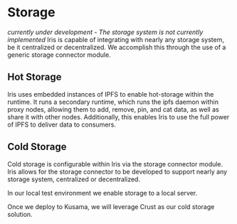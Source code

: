 # Storage

*currently under development - The storage system is not currently implemented*
Iris is capable of integrating with nearly any storage system, be it centralized or decentralized. We accomplish this through the use of a generic storage connector module.

## Hot Storage

Iris uses embedded instances of IPFS to enable hot-storage within the runtime. It runs a secondary runtime, which runs the ipfs daemon within proxy nodes, allowing them to add, remove, pin, and cat data, as well as share it with other nodes. Additionally, this enables Iris to use the full power of IPFS to deliver data to consumers.

## Cold Storage

Cold storage is configurable within Iris via the storage connector module. Iris allows for the storage connector to be developed to support nearly any storage system, centralized or decentralized.

In our local test environment we enable storage to a local server.

Once we deploy to Kusama, we will leverage Crust as our cold storage solution.
